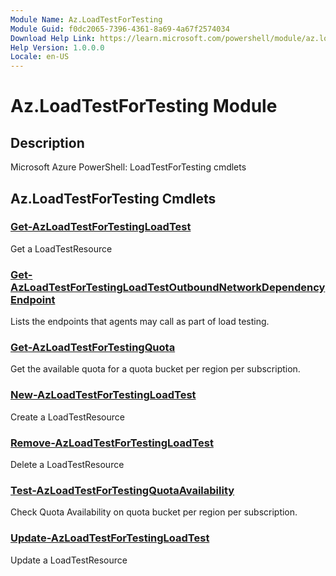 ```yaml
---
Module Name: Az.LoadTestForTesting
Module Guid: f0dc2065-7396-4361-8a69-4a67f2574034
Download Help Link: https://learn.microsoft.com/powershell/module/az.loadtestfortesting
Help Version: 1.0.0.0
Locale: en-US
---
```


# Az.LoadTestForTesting Module
## Description
Microsoft Azure PowerShell: LoadTestForTesting cmdlets

## Az.LoadTestForTesting Cmdlets
### [Get-AzLoadTestForTestingLoadTest](Get-AzLoadTestForTestingLoadTest.md)
Get a LoadTestResource

### [Get-AzLoadTestForTestingLoadTestOutboundNetworkDependencyEndpoint](Get-AzLoadTestForTestingLoadTestOutboundNetworkDependencyEndpoint.md)
Lists the endpoints that agents may call as part of load testing.

### [Get-AzLoadTestForTestingQuota](Get-AzLoadTestForTestingQuota.md)
Get the available quota for a quota bucket per region per subscription.

### [New-AzLoadTestForTestingLoadTest](New-AzLoadTestForTestingLoadTest.md)
Create a LoadTestResource

### [Remove-AzLoadTestForTestingLoadTest](Remove-AzLoadTestForTestingLoadTest.md)
Delete a LoadTestResource

### [Test-AzLoadTestForTestingQuotaAvailability](Test-AzLoadTestForTestingQuotaAvailability.md)
Check Quota Availability on quota bucket per region per subscription.

### [Update-AzLoadTestForTestingLoadTest](Update-AzLoadTestForTestingLoadTest.md)
Update a LoadTestResource

